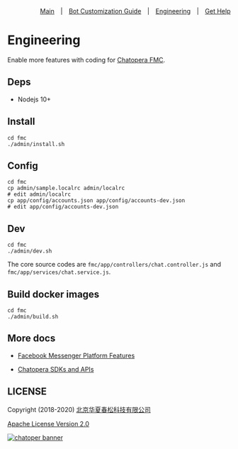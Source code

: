 <div align=right>

[Main](https://github.com/chatopera/chatopera.fmc)　|　[Bot Customization Guide](https://github.com/chatopera/chatopera.fmc/blob/master/extras/bot.md)　|　[Engineering](https://github.com/chatopera/chatopera.fmc/blob/master/extras/engineering.md)　|　[Get Help](https://docs.chatopera.com/products/chatbot-platform/support.html)

</div>

# Engineering

Enable more features with coding for [Chatopera FMC](https://github.com/chatopera/chatopera.fmc).

## Deps

- Nodejs 10+

## Install

```
cd fmc
./admin/install.sh
```

## Config

```
cd fmc
cp admin/sample.localrc admin/localrc
# edit admin/localrc
cp app/config/accounts.json app/config/accounts-dev.json
# edit app/config/accounts-dev.json
```

## Dev

```
cd fmc
./admin/dev.sh
```

The core source codes are `fmc/app/controllers/chat.controller.js` and `fmc/app/services/chat.service.js`.

## Build docker images

```
cd fmc
./admin/build.sh
```

## More docs

- [Facebook Messenger Platform Features](https://developers.facebook.com/docs/messenger-platform)

- [Chatopera SDKs and APIs](https://docs.chatopera.com/products/chatbot-platform/integration/index.html)

## LICENSE

Copyright (2018-2020) <a href="https://www.chatopera.com/" target="_blank">北京华夏春松科技有限公司</a>

[Apache License Version 2.0](../LICENSE)

[![chatoper banner][co-banner-image]][co-url]

[co-banner-image]: https://static-public.chatopera.com/assets/images/42383104-da925942-8168-11e8-8195-868d5fcec170.png
[co-url]: https://www.chatopera.com
